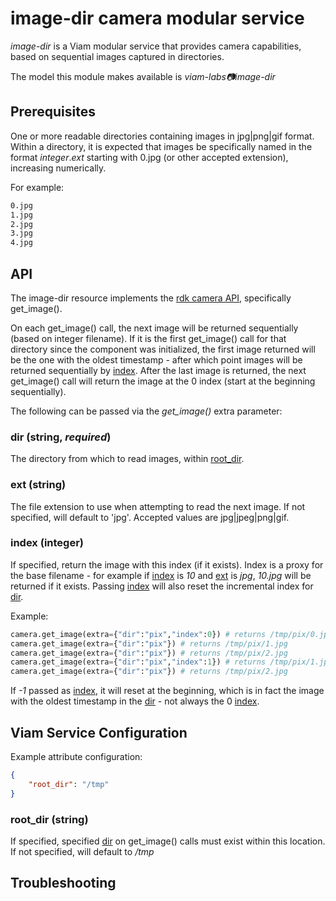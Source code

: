 # image-dir camera modular service

*image-dir* is a Viam modular service that provides camera capabilities, based on sequential images captured in directories.

The model this module makes available is *viam-labs:camera:image-dir*

## Prerequisites

One or more readable directories containing images in jpg|png|gif format.
Within a directory, it is expected that images be specifically named in the format *integer*.*ext* starting with 0.jpg (or other accepted extension), increasing numerically.

For example:

```bash
0.jpg
1.jpg
2.jpg
3.jpg
4.jpg
```

## API

The image-dir resource implements the [rdk camera API](https://github.com/rdk/camera-api), specifically get_image().

On each get_image() call, the next image will be returned sequentially (based on integer filename).
If it is the first get_image() call for that directory since the component was initialized, the first image returned will be the one with the oldest timestamp - after which point images will be returned sequentially by [index](#index-integer).
After the last image is returned, the next get_image() call will return the image at the 0 index (start at the beginning sequentially).

The following can be passed via the *get_image()* extra parameter:

### dir (string, *required*)

The directory from which to read images, within [root_dir](#root_dir).

### ext (string)

The file extension to use when attempting to read the next image.
If not specified, will default to 'jpg'.
Accepted values are jpg|jpeg|png|gif.

### index (integer)

If specified, return the image with this index (if it exists).
Index is a proxy for the base filename - for example if [index](#index-integer) is *10* and [ext](#ext-string) is *jpg*, *10.jpg* will be returned if it exists.
Passing [index](#index-integer) will also reset the incremental index for [dir](#dir-string-required).

Example:

```python
camera.get_image(extra={"dir":"pix","index":0}) # returns /tmp/pix/0.jpg
camera.get_image(extra={"dir":"pix"}) # returns /tmp/pix/1.jpg
camera.get_image(extra={"dir":"pix"}) # returns /tmp/pix/2.jpg
camera.get_image(extra={"dir":"pix","index":1}) # returns /tmp/pix/1.jpg
camera.get_image(extra={"dir":"pix"}) # returns /tmp/pix/2.jpg
```

If *-1* passed as [index](#index-integer), it will reset at the beginning, which is in fact the image with the oldest timestamp in the [dir](#dir-string-required) - not always the 0 [index](#index-integer).

## Viam Service Configuration

Example attribute configuration:

```json
{
    "root_dir": "/tmp"
}
```

### root_dir (string)

If specified, specified [dir](#dir-string-required) on get_image() calls must exist within this location.
If not specified, will default to */tmp*

## Troubleshooting
